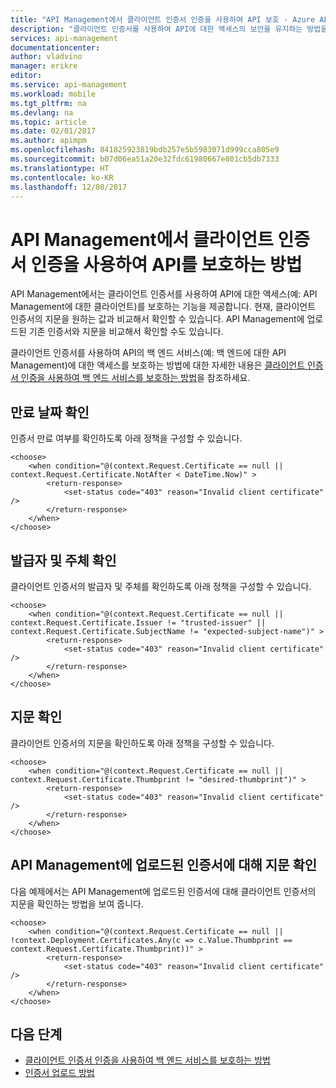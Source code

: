 ```yaml
---
title: "API Management에서 클라이언트 인증서 인증을 사용하여 API 보호 - Azure API Management | Microsoft Docs"
description: "클라이언트 인증서를 사용하여 API에 대한 액세스의 보안을 유지하는 방법을 알아봅니다."
services: api-management
documentationcenter: 
author: vladvino
manager: erikre
editor: 
ms.service: api-management
ms.workload: mobile
ms.tgt_pltfrm: na
ms.devlang: na
ms.topic: article
ms.date: 02/01/2017
ms.author: apimpm
ms.openlocfilehash: 841825923819bdb257e5b5983071d999cca805e9
ms.sourcegitcommit: b07d06ea51a20e32fdc61980667e801cb5db7333
ms.translationtype: HT
ms.contentlocale: ko-KR
ms.lasthandoff: 12/08/2017
---
```

# <a name="how-to-secure-apis-using-client-certificate-authentication-in-api-management"></a>API Management에서 클라이언트 인증서 인증을 사용하여 API를 보호하는 방법

API Management에서는 클라이언트 인증서를 사용하여 API에 대한 액세스(예: API Management에 대한 클라이언트)를 보호하는 기능을 제공합니다. 현재, 클라이언트 인증서의 지문을 원하는 값과 비교해서 확인할 수 있습니다. API Management에 업로드된 기존 인증서와 지문을 비교해서 확인할 수도 있습니다.  

클라이언트 인증서를 사용하여 API의 백 엔드 서비스(예: 백 엔드에 대한 API Management)에 대한 액세스를 보호하는 방법에 대한 자세한 내용은 [클라이언트 인증서 인증을 사용하여 백 엔드 서비스를 보호하는 방법](https://docs.microsoft.com/azure/api-management/api-management-howto-mutual-certificates)을 참조하세요.

## <a name="checking-the-expiration-date"></a>만료 날짜 확인

인증서 만료 여부를 확인하도록 아래 정책을 구성할 수 있습니다.

```
<choose>
    <when condition="@(context.Request.Certificate == null || context.Request.Certificate.NotAfter < DateTime.Now)" >
        <return-response>
            <set-status code="403" reason="Invalid client certificate" />
        </return-response>
    </when>
</choose>
```

## <a name="checking-the-issuer-and-subject"></a>발급자 및 주체 확인

클라이언트 인증서의 발급자 및 주체를 확인하도록 아래 정책을 구성할 수 있습니다.

```
<choose>
    <when condition="@(context.Request.Certificate == null || context.Request.Certificate.Issuer != "trusted-issuer" || context.Request.Certificate.SubjectName != "expected-subject-name")" >
        <return-response>
            <set-status code="403" reason="Invalid client certificate" />
        </return-response>
    </when>
</choose>
```

## <a name="checking-the-thumbprint"></a>지문 확인

클라이언트 인증서의 지문을 확인하도록 아래 정책을 구성할 수 있습니다.

```
<choose>
    <when condition="@(context.Request.Certificate == null || context.Request.Certificate.Thumbprint != "desired-thumbprint")" >
        <return-response>
            <set-status code="403" reason="Invalid client certificate" />
        </return-response>
    </when>
</choose>
```

## <a name="checking-a-thumbprint-against-certificates-uploaded-to-api-management"></a>API Management에 업로드된 인증서에 대해 지문 확인

다음 예제에서는 API Management에 업로드된 인증서에 대해 클라이언트 인증서의 지문을 확인하는 방법을 보여 줍니다. 

```
<choose>
    <when condition="@(context.Request.Certificate == null || !context.Deployment.Certificates.Any(c => c.Value.Thumbprint == context.Request.Certificate.Thumbprint))" >
        <return-response>
            <set-status code="403" reason="Invalid client certificate" />
        </return-response>
    </when>
</choose>

```

## <a name="next-step"></a>다음 단계

*  [클라이언트 인증서 인증을 사용하여 백 엔드 서비스를 보호하는 방법](https://docs.microsoft.com/azure/api-management/api-management-howto-mutual-certificates)
*  [인증서 업로드 방법](https://docs.microsoft.com/azure/api-management/api-management-howto-mutual-certificates#a-namestep1-aupload-a-client-certificate)

